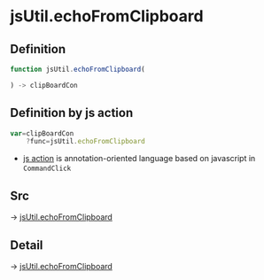 # jsUtil.echoFromClipboard

## Definition

```js.js
function jsUtil.echoFromClipboard(

) -> clipBoardCon
```


## Definition by js action

```js.js
var=clipBoardCon
	?func=jsUtil.echoFromClipboard

```

- [js action](#) is annotation-oriented language based on javascript in `CommandClick`

## Src

-> [jsUtil.echoFromClipboard](https://github.com/puutaro/CommandClick/blob/master/app/src/main/java/com/puutaro/commandclick/fragment_lib/terminal_fragment/js_interface/JsUtil.kt#L34)

## Detail

-> [jsUtil.echoFromClipboard](https://github.com/puutaro/CommandClick/blob/master/md/developer/js_interface/details/JsUtil/echoFromClipboard.md)
